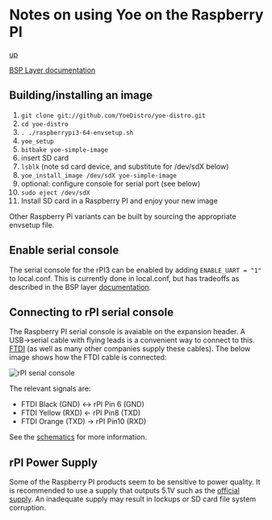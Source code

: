 # Notes on using Yoe on the Raspberry PI

[up](README.md)

[BSP Layer documentation](https://github.com/YoeDistro/meta-raspberrypi/blob/master/docs)

## Building/installing an image

1. `git clone git://github.com/YoeDistro/yoe-distro.git`
1. `cd yoe-distro`
1. `. ./raspberrypi3-64-envsetup.sh`
1. `yoe_setup`
1. `bitbake yoe-simple-image`
1. insert SD card
1. `lsblk` (note sd card device, and substitute for /dev/sdX below)
1. `yoe_install_image /dev/sdX yoe-simple-image`
1. optional: configure console for serial port (see below)
1. `sudo eject /dev/sdX`
1. Install SD card in a Raspberry PI and enjoy your new image

Other Raspberry Pi variants can be built by sourcing the appropriate envsetup
file.

## Enable serial console

The serial console for the rPI3 can be enabled by adding `ENABLE_UART = "1"` to
local.conf. This is currently done in local.conf, but has tradeoffs as described
in the BSP layer
[documentation](https://github.com/YoeDistro/meta-raspberrypi/blob/master/docs/extra-build-config.md).

## Connecting to rPI serial console

The Raspberry PI serial console is avaiable on the expansion header. A
USB->serial cable with flying leads is a convenient way to connect to this.
[FTDI](https://www.ftdichip.com/Products/Cables/RPi.htm) (as well as many other
companies supply these cables). The below image shows how the FTDI cable is
connected:

![rPI serial console](raspberry-pi-serial-console.jpg)

The relevant signals are:

- FTDI Black (GND) <-> rPI Pin 6 (GND)
- FTDI Yellow (RXD) <- rPI Pin8 (TXD)
- FTDI Orange (TXD) -> rPI Pin10 (RXD)

See the
[schematics](https://www.raspberrypi.org/documentation/hardware/raspberrypi/schematics/README.md)
for more information.

## rPI Power Supply

Some of the Raspberry PI products seem to be sensitive to power quality. It is
recommended to use a supply that outputs 5.1V such as the
[official supply](https://www.raspberrypi.org/products/raspberry-pi-universal-power-supply/).
An inadequate supply may result in lockups or SD card file system corruption.
